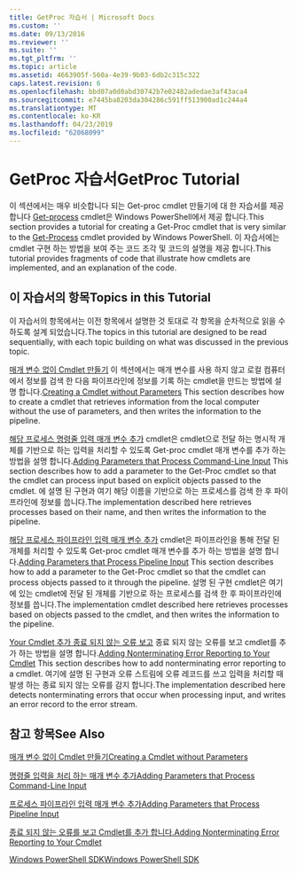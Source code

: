 ```yaml
---
title: GetProc 자습서 | Microsoft Docs
ms.custom: ''
ms.date: 09/13/2016
ms.reviewer: ''
ms.suite: ''
ms.tgt_pltfrm: ''
ms.topic: article
ms.assetid: 4663905f-560a-4e39-9b03-6db2c315c322
caps.latest.revision: 6
ms.openlocfilehash: bbd07a0d0abd30742b7e02482adedae3af43aca4
ms.sourcegitcommit: e7445ba8203da304286c591ff513900ad1c244a4
ms.translationtype: MT
ms.contentlocale: ko-KR
ms.lasthandoff: 04/23/2019
ms.locfileid: "62068099"
---
```

# <a name="getproc-tutorial"></a><span data-ttu-id="74bf1-102">GetProc 자습서</span><span class="sxs-lookup"><span data-stu-id="74bf1-102">GetProc Tutorial</span></span>

<span data-ttu-id="74bf1-103">이 섹션에서는 매우 비슷합니다 되는 Get-proc cmdlet 만들기에 대 한 자습서를 제공 합니다 [Get-process](/powershell/module/Microsoft.PowerShell.Management/Get-Process) cmdlet은 Windows PowerShell에서 제공 합니다.</span><span class="sxs-lookup"><span data-stu-id="74bf1-103">This section provides a tutorial for creating a Get-Proc cmdlet that is very similar to the [Get-Process](/powershell/module/Microsoft.PowerShell.Management/Get-Process) cmdlet provided by Windows PowerShell.</span></span> <span data-ttu-id="74bf1-104">이 자습서에는 cmdlet 구현 하는 방법을 보여 주는 코드 조각 및 코드의 설명을 제공 합니다.</span><span class="sxs-lookup"><span data-stu-id="74bf1-104">This tutorial provides fragments of code that illustrate how cmdlets are implemented, and an explanation of the code.</span></span>

## <a name="topics-in-this-tutorial"></a><span data-ttu-id="74bf1-105">이 자습서의 항목</span><span class="sxs-lookup"><span data-stu-id="74bf1-105">Topics in this Tutorial</span></span>

<span data-ttu-id="74bf1-106">이 자습서의 항목에서는 이전 항목에서 설명한 것 토대로 각 항목을 순차적으로 읽을 수 하도록 설계 되었습니다.</span><span class="sxs-lookup"><span data-stu-id="74bf1-106">The topics in this tutorial are designed to be read sequentially, with each topic building on what was discussed in the previous topic.</span></span>

<span data-ttu-id="74bf1-107">[매개 변수 없이 Cmdlet 만들기](./creating-a-cmdlet-without-parameters.md) 이 섹션에서는 매개 변수를 사용 하지 않고 로컬 컴퓨터에서 정보를 검색 한 다음 파이프라인에 정보를 기록 하는 cmdlet을 만드는 방법에 설명 합니다.</span><span class="sxs-lookup"><span data-stu-id="74bf1-107">[Creating a Cmdlet without Parameters](./creating-a-cmdlet-without-parameters.md) This section describes how to create a cmdlet that retrieves information from the local computer without the use of parameters, and then writes the information to the pipeline.</span></span>

<span data-ttu-id="74bf1-108">[해당 프로세스 명령줄 입력 매개 변수 추가](./adding-parameters-that-process-command-line-input.md) cmdlet은 cmdlet으로 전달 하는 명시적 개체를 기반으로 하는 입력을 처리할 수 있도록 Get-proc cmdlet 매개 변수를 추가 하는 방법을 설명 합니다.</span><span class="sxs-lookup"><span data-stu-id="74bf1-108">[Adding Parameters that Process Command-Line Input](./adding-parameters-that-process-command-line-input.md) This section describes how to add a parameter to the Get-Proc cmdlet so that the cmdlet can process input based on explicit objects passed to the cmdlet.</span></span> <span data-ttu-id="74bf1-109">에 설명 된 구현과 여기 해당 이름을 기반으로 하는 프로세스를 검색 한 후 파이프라인에 정보를 씁니다.</span><span class="sxs-lookup"><span data-stu-id="74bf1-109">The implementation described here retrieves processes based on their name, and then writes the information to the pipeline.</span></span>

<span data-ttu-id="74bf1-110">[해당 프로세스 파이프라인 입력 매개 변수 추가](./adding-parameters-that-process-pipeline-input.md) cmdlet은 파이프라인을 통해 전달 된 개체를 처리할 수 있도록 Get-proc cmdlet 매개 변수를 추가 하는 방법을 설명 합니다.</span><span class="sxs-lookup"><span data-stu-id="74bf1-110">[Adding Parameters that Process Pipeline Input](./adding-parameters-that-process-pipeline-input.md) This section describes how to add a parameter to the Get-Proc cmdlet so that the cmdlet can process objects passed to it through the pipeline.</span></span> <span data-ttu-id="74bf1-111">설명 된 구현 cmdlet은 여기에 있는 cmdlet에 전달 된 개체를 기반으로 하는 프로세스를 검색 한 후 파이프라인에 정보를 씁니다.</span><span class="sxs-lookup"><span data-stu-id="74bf1-111">The implementation cmdlet described here retrieves processes based on objects passed to the cmdlet, and then writes the information to the pipeline.</span></span>

<span data-ttu-id="74bf1-112">[Your Cmdlet 추가 종료 되지 않는 오류 보고](./adding-non-terminating-error-reporting-to-your-cmdlet.md) 종료 되지 않는 오류를 보고 cmdlet를 추가 하는 방법을 설명 합니다.</span><span class="sxs-lookup"><span data-stu-id="74bf1-112">[Adding Nonterminating Error Reporting to Your Cmdlet](./adding-non-terminating-error-reporting-to-your-cmdlet.md) This section describes how to add nonterminating error reporting to a cmdlet.</span></span> <span data-ttu-id="74bf1-113">여기에 설명 된 구현과 오류 스트림에 오류 레코드를 쓰고 입력을 처리할 때 발생 하는 종료 되지 않는 오류를 감지 합니다.</span><span class="sxs-lookup"><span data-stu-id="74bf1-113">The implementation described here detects nonterminating errors that occur when processing input, and writes an error record to the error stream.</span></span>

## <a name="see-also"></a><span data-ttu-id="74bf1-114">참고 항목</span><span class="sxs-lookup"><span data-stu-id="74bf1-114">See Also</span></span>

[<span data-ttu-id="74bf1-115">매개 변수 없이 Cmdlet 만들기</span><span class="sxs-lookup"><span data-stu-id="74bf1-115">Creating a Cmdlet without Parameters</span></span>](./creating-a-cmdlet-without-parameters.md)

[<span data-ttu-id="74bf1-116">명령줄 입력을 처리 하는 매개 변수 추가</span><span class="sxs-lookup"><span data-stu-id="74bf1-116">Adding Parameters that Process Command-Line Input</span></span>](./adding-parameters-that-process-command-line-input.md)

[<span data-ttu-id="74bf1-117">프로세스 파이프라인 입력 매개 변수 추가</span><span class="sxs-lookup"><span data-stu-id="74bf1-117">Adding Parameters that Process Pipeline Input</span></span>](./adding-parameters-that-process-pipeline-input.md)

[<span data-ttu-id="74bf1-118">종료 되지 않는 오류를 보고 Cmdlet를 추가 합니다.</span><span class="sxs-lookup"><span data-stu-id="74bf1-118">Adding Nonterminating Error Reporting to Your Cmdlet</span></span>](./adding-non-terminating-error-reporting-to-your-cmdlet.md)

[<span data-ttu-id="74bf1-119">Windows PowerShell SDK</span><span class="sxs-lookup"><span data-stu-id="74bf1-119">Windows PowerShell SDK</span></span>](../windows-powershell-reference.md)
